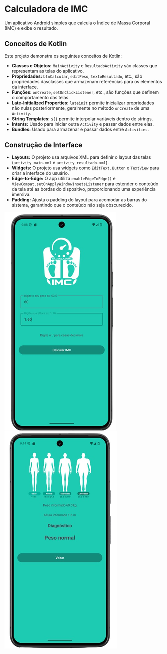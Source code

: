 # Calculadora de IMC

Um aplicativo Android simples que calcula o Índice de Massa Corporal (IMC) e exibe o resultado.

## Conceitos de Kotlin

Este projeto demonstra os seguintes conceitos de Kotlin:

* **Classes e Objetos:** `MainActivity` e `ResultadoActivity` são classes que representam as telas do aplicativo.
* **Propriedades:** `btnCalcular`, `editPeso`, `textoResultado`, etc., são propriedades dasclasses que armazenam referências para os elementos da interface.
* **Funções:** `onCreate`, `setOnClickListener`, etc., são funções que definem o comportamento das telas.
* **Late-Initialized Properties:** `lateinit` permite inicializar propriedades não nulas posteriormente, geralmente no método `onCreate` de uma `Activity`.
* **String Templates:** `${}` permite interpolar variáveis dentro de strings.
* **Intents:** Usado para iniciar outra `Activity` e passar dados entre elas.
* **Bundles:** Usado para armazenar e passar dados entre `Activities`.

## Construção de Interface

* **Layouts:** O projeto usa arquivos XML para definir o layout das telas (`activity_main.xml` e `activity_resultado.xml`).
* **Widgets:** O projeto usa widgets como `EditText`, `Button` e `TextView` para criar a interface do usuário.
* **Edge-to-Edge:** O app utiliza `enableEdgeToEdge()` e `ViewCompat.setOnApplyWindowInsetsListener` para estender o conteúdo da tela até as bordas do dispositivo, proporcionando uma experiência imersiva.
* **Padding:**  Ajusta o padding do layout para acomodar as barras do sistema, garantindo que o conteúdo não seja obscurecido.

![Texto Alternativo](app/src/main/res/drawable/tela1.png)
![Texto Alternativo](app/src/main/res/drawable/tela2.png)

